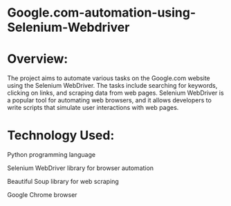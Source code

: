 # Google.com-automation-using-Selenium-Webdriver

# Overview:
  The project aims to automate various tasks on the Google.com website using the Selenium WebDriver. The tasks include searching for keywords, clicking on links, and       scraping data from web pages. Selenium WebDriver is a popular tool for automating web browsers, and it allows developers to write scripts that simulate user             interactions with web pages.

# Technology Used:

  Python programming language
  
  
  Selenium WebDriver library for browser automation
  
  
  Beautiful Soup library for web scraping
  
  
  Google Chrome browser
